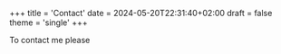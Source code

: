 +++
title = 'Contact'
date = 2024-05-20T22:31:40+02:00
draft = false
theme = 'single'
+++

To contact me please
